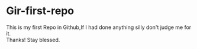 # Gir-first-repo
This is my first Repo in Github,If I had done anything silly don't judge me for it.
<br>
Thanks! Stay blessed.
